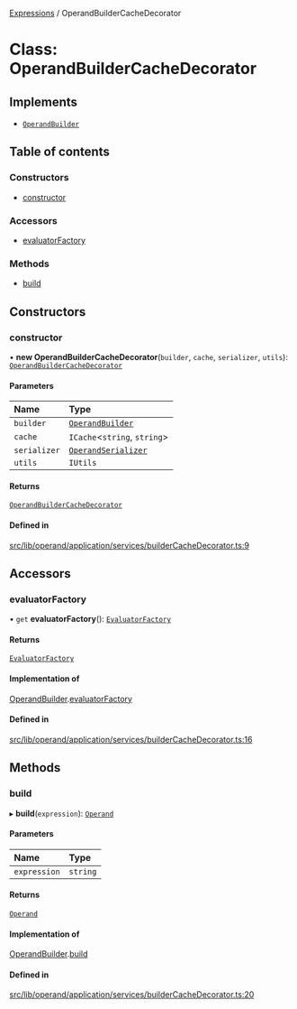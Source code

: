 [Expressions](../README.md) / OperandBuilderCacheDecorator

# Class: OperandBuilderCacheDecorator

## Implements

- [`OperandBuilder`](../interfaces/OperandBuilder.md)

## Table of contents

### Constructors

- [constructor](OperandBuilderCacheDecorator.md#constructor)

### Accessors

- [evaluatorFactory](OperandBuilderCacheDecorator.md#evaluatorfactory)

### Methods

- [build](OperandBuilderCacheDecorator.md#build)

## Constructors

### constructor

• **new OperandBuilderCacheDecorator**(`builder`, `cache`, `serializer`, `utils`): [`OperandBuilderCacheDecorator`](OperandBuilderCacheDecorator.md)

#### Parameters

| Name | Type |
| :------ | :------ |
| `builder` | [`OperandBuilder`](../interfaces/OperandBuilder.md) |
| `cache` | `ICache`\<`string`, `string`\> |
| `serializer` | [`OperandSerializer`](../interfaces/OperandSerializer.md) |
| `utils` | `IUtils` |

#### Returns

[`OperandBuilderCacheDecorator`](OperandBuilderCacheDecorator.md)

#### Defined in

[src/lib/operand/application/services/builderCacheDecorator.ts:9](https://github.com/data7expressions/3xpr/blob/95c7d152921f5a8f5f272209d2eafc5adcde5f98/src/lib/operand/application/services/builderCacheDecorator.ts#L9)

## Accessors

### evaluatorFactory

• `get` **evaluatorFactory**(): [`EvaluatorFactory`](../interfaces/EvaluatorFactory.md)

#### Returns

[`EvaluatorFactory`](../interfaces/EvaluatorFactory.md)

#### Implementation of

[OperandBuilder](../interfaces/OperandBuilder.md).[evaluatorFactory](../interfaces/OperandBuilder.md#evaluatorfactory)

#### Defined in

[src/lib/operand/application/services/builderCacheDecorator.ts:16](https://github.com/data7expressions/3xpr/blob/95c7d152921f5a8f5f272209d2eafc5adcde5f98/src/lib/operand/application/services/builderCacheDecorator.ts#L16)

## Methods

### build

▸ **build**(`expression`): [`Operand`](Operand.md)

#### Parameters

| Name | Type |
| :------ | :------ |
| `expression` | `string` |

#### Returns

[`Operand`](Operand.md)

#### Implementation of

[OperandBuilder](../interfaces/OperandBuilder.md).[build](../interfaces/OperandBuilder.md#build)

#### Defined in

[src/lib/operand/application/services/builderCacheDecorator.ts:20](https://github.com/data7expressions/3xpr/blob/95c7d152921f5a8f5f272209d2eafc5adcde5f98/src/lib/operand/application/services/builderCacheDecorator.ts#L20)
